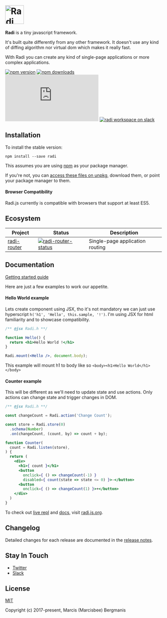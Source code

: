 # <a href='http://radi.js.org'><img src='https://rawgit.com/radi-js/radi/gh-pages/logo/radijs-github.png' height='60' alt='Radi' aria-label='Redux.js.org' /></a>

**Radi** is a tiny javascript framework.

It's built quite differently from any other framework. It doesn't use any kind of diffing algorithm nor virtual dom which makes it really fast.

With Radi you can create any kind of single-page applications or more complex applications.

[![npm version](https://img.shields.io/npm/v/radi.svg?style=flat-square)](https://www.npmjs.com/package/radi)
[![npm downloads](https://img.shields.io/npm/dm/radi.svg?style=flat-square)](https://www.npmjs.com/package/radi)
[![gzip bundle size](http://img.badgesize.io/https://unpkg.com/radi@latest/dist/radi.es.min.js?compression=gzip&style=flat-square)](https://unpkg.com/radi@latest/dist/radi.js)
[![radi workspace on slack](https://img.shields.io/badge/slack-radijs-3eb891.svg?style=flat-square)](https://join.slack.com/t/radijs/shared_invite/enQtMjk3NTE2NjYxMTI2LWFmMTM5NTgwZDI5NmFlYzMzYmMxZjBhMGY0MGM2MzY5NmExY2Y0ODBjNDNmYjYxZWYxMjEyNjJhNjA5OTJjNzQ)


## Installation

To install the stable version:

```
npm install --save radi
```

This assumes you are using [npm](https://www.npmjs.com/) as your package manager.  

If you're not, you can [access these files on unpkg](https://unpkg.com/radi/dist/), download them, or point your package manager to them.

#### Browser Compatibility

Radi.js currently is compatible with browsers that support at least ES5.

## Ecosystem

| Project | Status | Description |
|---------|--------|-------------|
| [radi-router]          | [![radi-router-status]][radi-router-package] | Single-page application routing |

[radi-router]: https://github.com/radi-js/radi-router

[radi-router-status]: https://img.shields.io/npm/v/radi-router.svg?style=flat-square

[radi-router-package]: https://npmjs.com/package/radi-router

## Documentation

[Getting started guide](/docs)

Here are just a few examples to work our appetite.

#### Hello World example

Lets create component using JSX, tho it's not mandatory
we can just use hyperscript `h('h1', 'Hello', this.sample, '!')`. I'm using JSX for html familiarity and to showcase compatibility.

```jsx
/** @jsx Radi.h **/

function Hello() {
  return <h1>Hello World !</h1>
}

Radi.mount(<Hello />, document.body);
```

This example will mount h1 to body like so `<body><h1>Hello World</h1></body>`

#### Counter example

This will be different as we'll need to update state and use actions. Only actions can change state and trigger changes in DOM.

```jsx
/** @jsx Radi.h **/

const changeCount = Radi.action('Change Count');

const store = Radi.store(0)
  .schema(Number)
  .on(changeCount, (count, by) => count + by);

function Counter(
  count = Radi.listen(store),
) {
  return (
    <div>
      <h1>{ count }</h1>
      <button
        onclick={ () => changeCount(-1) }
        disabled={ count(state => state <= 0) }>-</button>
      <button
        onclick={ () => changeCount(1) }>+</button>
    </div>
  )
}
```

To check out [live repl](https://radi.js.org/#/fiddle) and [docs](https://radi.js.org/#/docs), visit [radi.js.org](https://radi.js.org).

## Changelog

Detailed changes for each release are documented in the [release notes](https://radi.js.org/#/changelog).

## Stay In Touch

- [Twitter](https://twitter.com/radi_js)
- [Slack](https://join.slack.com/t/radijs/shared_invite/enQtMjk3NTE2NjYxMTI2LWFmMTM5NTgwZDI5NmFlYzMzYmMxZjBhMGY0MGM2MzY5NmExY2Y0ODBjNDNmYjYxZWYxMjEyNjJhNjA5OTJjNzQ)

## License

[MIT](http://opensource.org/licenses/MIT)

Copyright (c) 2017-present, Marcis (Marcisbee) Bergmanis
